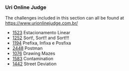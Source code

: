 ### Uri Online Judge
The challenges included in this section can all be found at https://www.urionlinejudge.com.br/

- [1523](https://www.urionlinejudge.com.br/judge/pt/problems/view/1523) Estacionamento Linear
- [1252](https://www.urionlinejudge.com.br/judge/en/problems/view/1252) Sort!, Sort!! and Sort!!!
- [1194](https://www.urionlinejudge.com.br/judge/pt/problems/view/1194) Prefixa, Infixa e Posfixa
- [2448](https://www.urionlinejudge.com.br/judge/en/problems/view/2448) Postman
- [1076](https://www.urionlinejudge.com.br/judge/pt/problems/view/1076) Drawing Mazes
- [1583](https://www.urionlinejudge.com.br/judge/en/problems/view/1583) Contamination
- [1442](https://www.urionlinejudge.com.br/judge/en/problems/view/1442) Street Deviation
